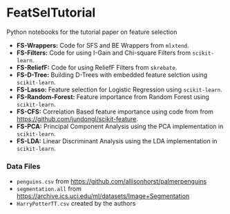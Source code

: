 # FeatSelTutorial
Python notebooks for the tutorial paper on feature selection  
- **FS-Wrappers:** Code for SFS and BE Wrappers from `mlxtend`.
- **FS-Filters:** Code for using I-Gain and Chi-square Filters from `scikit-learn`. 
- **FS-ReliefF:** Code for using ReliefF Filters from `skrebate`.
- **FS-D-Tree:** Building D-Trees with embedded feature selction using `scikit-learn`.
- **FS-Lasso:** Feature selection for Logistic Regression using `scikit-learn`.
- **FS-Random-Forest:** Feature importance from Random Forest using `scikit-learn`.
- **FS-CFS:** Correlation Based feature importance using code from from https://github.com/jundongl/scikit-feature.
- **FS-PCA:** Principal Component Analysis using the PCA implementation in `scikit-learn`.
- **FS-LDA:** Linear Discriminant Analysis using the LDA implementation in `scikit-learn`.

### Data Files
- `penguins.csv` from https://github.com/allisonhorst/palmerpenguins
- `segmentation.all` from https://archive.ics.uci.edu/ml/datasets/Image+Segmentation
- `HarryPotterTT.csv` created by the authors
